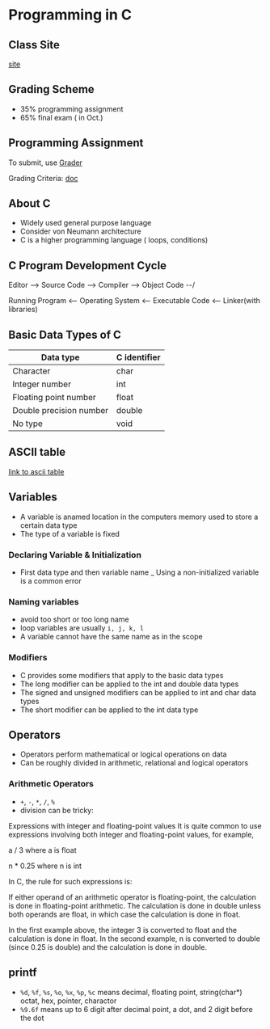 
# Programming in C

## Class Site
[site](http://minds.jacobs-university.de/teaching/ProgCFall2017)

## Grading Scheme

 - 35% programming assignment
 - 65% final exam ( in Oct.)

## Programming Assignment

To submit, use [Grader](http://grader.eecs.jacobs-university.de)


Grading Criteria: [doc](http://minds.jacobs-university.de/sites/default/files/uploads/teaching/CProgramming/Grading-Criteria-C.pdf)


## About C

 - Widely used general purpose language
 - Consider von Neumann architecture
 - C is a higher programming language ( loops, conditions)


## C Program Development Cycle

Editor --> Source Code --> Compiler --> Object Code  --\/

Running Program <-- Operating System <-- Executable Code <-- Linker(with libraries)

## Basic Data Types of C

 | Data type | C identifier |
 | --------- | ---- |
 | Character | char |
 | Integer number | int |
 | Floating point number | float |
 | Double precision number | double |
 | No type | void |

## ASCII table

[link to ascii table](https://johnantoni.github.io/ascii/)

## Variables

 - A variable is anamed location in the computers memory used to store a certain data type
 - The type of a variable is fixed

### Declaring Variable & Initialization

 - First data type and then variable name
 _ Using a non-initialized variable is a common error

### Naming variables
 - avoid too short or too long name
 - loop variables are usually `i, j, k, l`
 - A variable cannot have the same name as in the scope

### Modifiers
 - C provides some modifiers that apply to the basic data types
 - The long modifier can be applied to the int and double data types
 - The signed and unsigned modifiers can be applied to int and char data types
 - The short modifier can be applied to the int data type

## Operators
 - Operators perform mathematical or logical operations on data
 - Can be roughly divided in arithmetic, relational and logical operators

### Arithmetic Operators
 - `+`, `-`, `*`, `/`, `%`
 - division can be tricky:

Expressions with integer and floating-point values
It is quite common to use expressions involving both integer and floating-point values, for example,

a / 3 where a is float

n * 0.25 where n is int

In C, the rule for such expressions is:

If either operand of an arithmetic operator is floating-point, the calculation is done in floating-point arithmetic. The calculation is done in double unless both operands are float, in which case the calculation is done in float.

In the first example above, the integer 3 is converted to float and the calculation is done in float. In the second example, n is converted to double (since 0.25 is double) and the calculation is done in double. 

## printf
 - `%d`, `%f`, `%s`, `%o`, `%x`, `%p`, `%c` means decimal, floating point, string(char*) octat, hex, pointer, charactor
 - `%9.6f` means up to 6 digit after decimal point, a dot, and 2 digit before the dot

